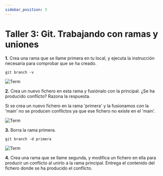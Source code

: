 ```yaml
---
sidebar_position: 3
---
```


# Taller 3: Git. Trabajando con ramas y uniones

**1.** Crea una rama que se llame primera en tu local, y ejecuta la instrucción necesaria para comprobar que se ha creado.

```
git branch -v
```

![Term](/img/IAW/taller3IAW.png)

**2.** Crea un nuevo fichero en esta rama y fusiónalo con la principal. ¿Se ha producido conflicto? Razona la respuesta.

Si se crea un nuevo fichero en la rama 'primera' y la fusionamos con la 'main' no se producen conflictos ya que ese fichero no existe en el 'main'.

![Term](/img/IAW/taller3IAW-2.png)

**3.** Borra la rama primera.

```
git branch -d primera
```

![Term](/img/IAW/taller3IAW-3.png)

**4.** Crea una rama que se llame segunda, y modifica un fichero en ella para producir un conflicto al unirlo a la rama principal. Entrega el contenido del
fichero donde se ha producido el conflicto.
